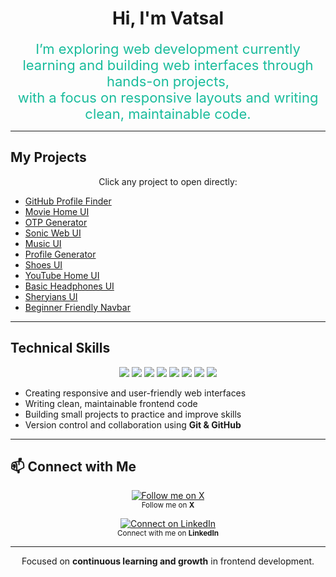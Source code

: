 <div align="center">

#  Hi, I'm Vatsal  

<p align="center">
  <span style="font-size:22px; color:#1abc9c;">
    I’m  exploring web development currently learning and building web interfaces through hands-on projects,<br>
    with a focus on responsive layouts and writing clean, maintainable code.
  </span>
</p>

</div>

---

##  My Projects

<p align="center">
  Click any project to open directly:
</p>

<ul>
  <li><a href="https://vatsal-project.netlify.app/"> GitHub Profile Finder</a></li>
  <li><a href="https://vatsal-panchal.github.io/movie-clone-htmll-css/">Movie Home UI</a></li>
  <li><a href="https://vatsal-panchal.github.io/otp-generator/">OTP Generator</a></li>
  <li><a href="https://vatsal-panchal.github.io/sonicBud/">Sonic Web UI</a></li>
  <li><a href="https://vatsal-panchal.github.io/music-ui/">Music UI</a></li>
  <li><a href="https://vatsal-panchal.github.io/create-card/">Profile Generator</a></li>
  <li><a href="https://vatsal-panchal.github.io/shoes-website/">Shoes UI</a></li>
  <li><a href="https://vatsal-panchal.github.io/Youtubehomepage-clone-html-css/">YouTube Home UI</a></li>
  <li><a href="https://vatsal-panchal.github.io/headphones-ui/">Basic Headphones UI</a></li>
  <li><a href="https://vatsal-panchal.github.io/sheryians-clone/">Sheryians UI</a></li>
  <li><a href="https://vatsal-panchal.github.io/Responsive-Navbar/">Beginner Friendly Navbar</a></li>
</ul>



---

##  Technical Skills  

<p align="center">
  <img src="https://img.shields.io/badge/HTML-E34F26?style=for-the-badge&logo=html5&logoColor=white" />
  <img src="https://img.shields.io/badge/CSS-1572B6?style=for-the-badge&logo=css3&logoColor=white" />
  <img src="https://img.shields.io/badge/JavaScript-F7DF1E?style=for-the-badge&logo=javascript&logoColor=black" />
  <img src="https://img.shields.io/badge/React-20232A?style=for-the-badge&logo=react&logoColor=61DAFB" />
  <img src="https://img.shields.io/badge/TailwindCSS-38B2AC?style=for-the-badge&logo=tailwind-css&logoColor=white" />
  <img src="https://img.shields.io/badge/Git-F05032?style=for-the-badge&logo=git&logoColor=white" />
  <img src="https://img.shields.io/badge/GitHub-181717?style=for-the-badge&logo=github&logoColor=white" />
  <img src="https://img.shields.io/badge/VSCode-0078D7?style=for-the-badge&logo=visual-studio-code&logoColor=white" />
</p>

- Creating responsive and user-friendly web interfaces  
- Writing clean, maintainable frontend code  
- Building small projects to practice and improve skills  
- Version control and collaboration using **Git & GitHub**

---

## 📫 Connect with Me  

<p align="center">
  <a href="https://x.com/Codewithvatsal" target="_blank">
    <img alt="Follow me on X" src="https://img.shields.io/badge/X-@Codewithvatsal-1DA1F2?style=for-the-badge&logo=twitter&logoColor=white" />
  </a>
  <br>
  <sub>Follow me on <b>X</b></sub>
</p>

<p align="center">
  <a href="https://www.linkedin.com/in/panchal-vatsal-097b80385/" target="_blank">
    <img alt="Connect on LinkedIn" src="https://img.shields.io/badge/LinkedIn-Panchal_Vatsal-blue?style=for-the-badge&logo=linkedin&logoColor=white" />
  </a>
  <br>
  <sub>Connect with me on <b>LinkedIn</b></sub>
</p>

---

<div align="center">

 Focused on **continuous learning and growth** in frontend development.  

</div> 


